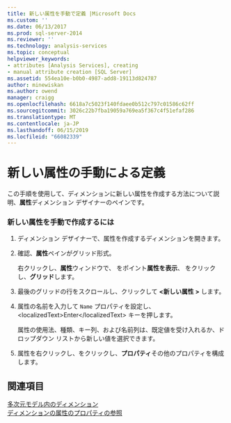 ```yaml
---
title: 新しい属性を手動で定義 |Microsoft Docs
ms.custom: ''
ms.date: 06/13/2017
ms.prod: sql-server-2014
ms.reviewer: ''
ms.technology: analysis-services
ms.topic: conceptual
helpviewer_keywords:
- attributes [Analysis Services], creating
- manual attribute creation [SQL Server]
ms.assetid: 554ea10e-b0b0-4987-add8-19113d824787
author: minewiskan
ms.author: owend
manager: craigg
ms.openlocfilehash: 6618a7c5023f140fdaee0b512c797c01586c62ff
ms.sourcegitcommit: 3026c22b7fba19059a769ea5f367c4f51efaf286
ms.translationtype: MT
ms.contentlocale: ja-JP
ms.lasthandoff: 06/15/2019
ms.locfileid: "66082339"
---
```

# <a name="define-a-new-attribute-manually"></a>新しい属性の手動による定義
  この手順を使用して、ディメンションに新しい属性を作成する方法について説明、**属性**ディメンション デザイナーのペインです。  
  
### <a name="to-create-a-new-attribute-manually"></a>新しい属性を手動で作成するには  
  
1.  ディメンション デザイナーで、属性を作成するディメンションを開きます。  
  
2.  確認、**属性**ペインがグリッド形式。  
  
     右クリックし、**属性**ウィンドウで、 をポイント**属性を表示**、 をクリックし、**グリッド**します。  
  
3.  最後のグリッドの行をスクロールし、クリックして **\<新しい属性 >** します。  
  
4.  属性の名前を入力して `Name` プロパティを設定し、&lt;localizedText&gt;Enter&lt;/localizedText&gt; キーを押します。  
  
     属性の使用法、種類、キー列、および名前列は、既定値を受け入れるか、ドロップダウン リストから新しい値を選択できます。  
  
5.  属性を右クリックし、をクリックし、**プロパティ**その他のプロパティを構成します。  
  
## <a name="see-also"></a>関連項目  
 [多次元モデル内のディメンション](multidimensional-models/dimensions-in-multidimensional-models.md)   
 [ディメンションの属性のプロパティの参照](multidimensional-models/dimension-attribute-properties-reference.md)  
  
  
